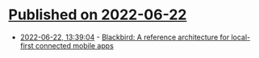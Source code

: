 # [Published on 2022-06-22](index.md)

* [2022-06-22, 13:39:04](https://news.ycombinator.com/item?id=31835851) - [Blackbird: A reference architecture for local-first connected mobile apps](https://blog.metaobject.com/2022/06/blackbird-simple-reference-architecture.html)
